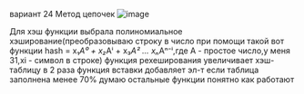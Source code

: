 вариант 24
Метод цепочек
![image](https://github.com/user-attachments/assets/0e5b68db-1ed0-450c-9244-0c709e1af277)

Для хэш функции выбрала полиномиальное хэширование(преобразовываю строку в число при помощи  такой вот функции hash = x₁*A⁰ + x₂*Aⁱ + x₃*A² ... xₙ*Aⁿ⁻ⁱ,где А - простое число,у меня 31,xi - символ в строке)
функция рехеширования увеличивает хэш-таблицу в 2 раза
функция вставки добавляет эл-т если таблица заполнена менее 70%
думаю остальные функции понятно как работают
